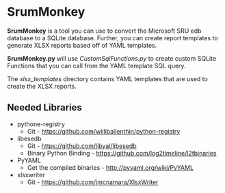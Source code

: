 # SrumMonkey
**SrumMonkey** is a tool you can use to convert the Microsoft SRU edb database to a SQLite database. Further, you can create report templates to generate XLSX reports based off of YAML templates.

**SrumMonkey.py** will use *CustomSqlFunctions.py* to create custom SQLite Functions that you can call from the YAML template SQL query.

The *xlsx_templates* directory contains YAML templates that are used to create the XLSX reports.

## Needed Libraries
- pythone-registry
  - Git - https://github.com/williballenthin/python-registry
- libesedb
  - Git - https://github.com/libyal/libesedb
  - Binary Python Binding - https://github.com/log2timeline/l2tbinaries
- PyYAML
  - Get the compiled binaries - http://pyyaml.org/wiki/PyYAML
- xlsxwriter
  - Git - https://github.com/jmcnamara/XlsxWriter
